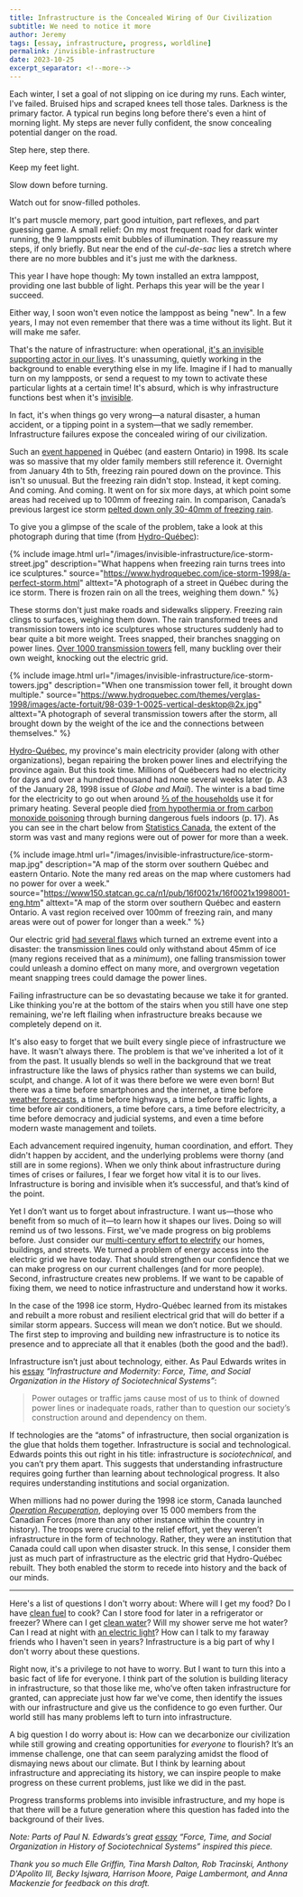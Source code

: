 ```yaml
---
title: Infrastructure is the Concealed Wiring of Our Civilization
subtitle: We need to notice it more
author: Jeremy
tags: [essay, infrastructure, progress, worldline]
permalink: /invisible-infrastructure
date: 2023-10-25
excerpt_separator: <!--more-->
---
```


Each winter, I set a goal of not slipping on ice during my runs. Each winter, I've failed. Bruised hips and scraped knees tell those tales. Darkness is the primary factor. A typical run begins long before there's even a hint of morning light. My steps are never fully confident, the snow concealing potential danger on the road. 

Step here, step there.

Keep my feet light.

Slow down before turning.

Watch out for snow-filled potholes.

It's part muscle memory, part good intuition, part reflexes, and part guessing game. A small relief: On my most frequent road for dark winter running, the 9 lampposts emit bubbles of illumination. They reassure my steps, if only briefly. But near the end of the _cul-de-sac_ lies a stretch where there are no more bubbles and it's just me with the darkness.

This year I have hope though: My town installed an extra lamppost, providing one last bubble of light. Perhaps this year will be the year I succeed.

Either way, I soon won't even notice the lamppost as being "new". In a few years, I may not even remember that there was a time without its light. But it will make me safer.

That's the nature of infrastructure: when operational, [it's an invisible supporting actor in our lives](http://pne.people.si.umich.edu/PDF/twente.pdf). It's unassuming, quietly working in the background to enable everything else in my life. Imagine if I had to manually turn on my lampposts, or send a request to my town to activate these particular lights at a certain time! It's absurd, which is why infrastructure functions best when it's [invisible](https://www.theatlantic.com/technology/archive/2015/08/how-to-see-invisible-infrastructure/401204/).

In fact, it's when things go very wrong—a natural disaster, a human accident, or a tipping point in a system—that we sadly remember. Infrastructure failures expose the concealed wiring of our civilization.<!--more-->

Such an [event happened](https://en.wikipedia.org/wiki/January_1998_North_American_ice_storm) in Québec (and eastern Ontario) in 1998. Its scale was so massive that my older family members still reference it. Overnight from January 4th to 5th, freezing rain poured down on the province. This isn't so unusual. But the freezing rain didn't stop. Instead, it kept coming. And coming. And coming. It went on for six more days, at which point some areas had received up to 100mm of freezing rain. In comparison, Canada’s previous largest ice storm [pelted down only 30-40mm of freezing rain](https://www150.statcan.gc.ca/n1/en/catalogue/11-008-X19980034006).

To give you a glimpse of the scale of the problem, take a look at this photograph during that time (from [Hydro-Québec](https://www.hydroquebec.com/ice-storm-1998/a-perfect-storm.html)):


{% include image.html url="/images/invisible-infrastructure/ice-storm-street.jpg" description="What happens when freezing rain turns trees into ice sculptures." source="https://www.hydroquebec.com/ice-storm-1998/a-perfect-storm.html" alttext="A photograph of a street in Québec during the ice storm. There is frozen rain on all the trees, weighing them down." %}


These storms don't just make roads and sidewalks slippery. Freezing rain clings to surfaces, weighing them down. The rain transformed trees and transmission towers into ice sculptures whose structures suddenly had to bear quite a bit more weight. Trees snapped, their branches snagging on power lines. [Over 1000 transmission towers](https://www150.statcan.gc.ca/n1/en/catalogue/11-008-X19980034006) fell, many buckling over their own weight, knocking out the electric grid.



{% include image.html url="/images/invisible-infrastructure/ice-storm-towers.jpg" description="When one transmission tower fell, it brought down multiple." source="https://www.hydroquebec.com/themes/verglas-1998/images/acte-fortuit/98-039-1-0025-vertical-desktop@2x.jpg" alttext="A photograph of several transmission towers after the storm, all brought down by the weight of the ice and the connections between themselves." %}

[Hydro-Québec](https://www.hydroquebec.com/), my province's main electricity provider (along with other organizations), began repairing the broken power lines and electrifying the province again. But this took time. Millions of Québecers had no electricity for days and over a hundred thousand had none several weeks later (p. A3 of the January 28, 1998 issue of _Globe and Mail_). The winter is a bad time for the electricity to go out when around [⅔ of the households](https://statistique.quebec.ca/pls/ken/ken213_afich_tabl.page_tabl?p_iden_tran=REPERRYEEL12514587669641609*UN&p_lang=1&p_id_ss_domn=994&p_id_raprt=776) use it for primary heating. Several people died [from hypothermia or from carbon monoxide poisoning](https://www.iclr.org/wp-content/uploads/PDFS/1998_ice_storm_report_french.pdf) through burning dangerous fuels indoors (p. 17). As you can see in the chart below from [Statistics Canada](https://www150.statcan.gc.ca/n1/pub/16f0021x/16f0021x1998001-eng.htm), the extent of the storm was vast and many regions were out of power for more than a week.



{% include image.html url="/images/invisible-infrastructure/ice-storm-map.jpg" description="A map of the storm over southern Québec and eastern Ontario. Note the many red areas on the map where customers had no power for over a week." source="https://www150.statcan.gc.ca/n1/pub/16f0021x/16f0021x1998001-eng.htm" alttext="A map of the storm over southern Québec and eastern Ontario. A vast region received over 100mm of freezing rain, and many areas were out of power for longer than a week." %}


Our electric grid [had several flaws](https://www.hydroquebec.com/ice-storm-1998/after-the-storm.html) which turned an extreme event into a disaster: the transmission lines could only withstand about 45mm of ice (many regions received that as a _minimum_), one falling transmission tower could unleash a domino effect on many more, and overgrown vegetation meant snapping trees could damage the power lines.

Failing infrastructure can be so devastating because we take it for granted. Like thinking you're at the bottom of the stairs when you still have one step remaining, we're left flailing when infrastructure breaks because we completely depend on it.

It's also easy to forget that we built every single piece of infrastructure we have. It wasn't always there. The problem is that we've inherited a lot of it from the past. It usually blends so well in the background that we treat infrastructure like the laws of physics rather than systems we can build, sculpt, and change. A lot of it was there before we were even born! But there was a time before smartphones and the internet, a time before [weather forecasts](https://cotejer.github.io/weather-forecasting), a time before highways, a time before traffic lights, a time before air conditioners, a time before cars, a time before electricity, a time before democracy and judicial systems, and even a time before modern waste management and toilets.

Each advancement required ingenuity, human coordination, and effort. They didn't happen by accident, and the underlying problems were thorny (and still are in some regions). When we only think about infrastructure during times of crises or failures, I fear we forget how vital it is to our lives. Infrastructure is boring and invisible when it’s successful, and that’s kind of the point.

Yet I don’t want us to forget about infrastructure. I want us—those who benefit from so much of it—to learn how it shapes our lives. Doing so will remind us of two lessons. First, we've made progress on big problems before. Just consider our [multi-century effort to electrify](https://www.electricity.ca/knowledge-centre/about-the-electricity-sector/history-of-electricity/) our homes, buildings, and streets. We turned a problem of energy access into the electric grid we have today. That should strengthen our confidence that we can make progress on our current challenges (and for more people). Second, infrastructure creates new problems. If we want to be capable of fixing them, we need to notice infrastructure and understand how it works.

In the case of the 1998 ice storm, Hydro-Québec learned from its mistakes and rebuilt a more robust and resilient electrical grid that will do better if a similar storm appears. Success will mean we don’t notice. But we should. The first step to improving and building new infrastructure is to notice its presence and to appreciate all that it enables (both the good and the bad!).

Infrastructure isn’t just about technology, either. As Paul Edwards writes in his [essay](http://pne.people.si.umich.edu/PDF/twente.pdf) _“Infrastructure and Modernity: Force, Time, and Social Organization in the History of Sociotechnical Systems”_:


> Power outages or traffic jams cause most of us to think of downed power lines or inadequate roads, rather than to question our society’s construction around and dependency on them.

If technologies are the “atoms” of infrastructure, then social organization is the glue that holds them together. Infrastructure is social and technological. Edwards points this out right in his title: infrastructure is _sociotechnical_, and you can’t pry them apart. This suggests that understanding infrastructure requires going further than learning about technological progress. It also requires understanding institutions and social organization.

When millions had no power during the 1998 ice storm, Canada launched _[Operation Recuperation](https://web.archive.org/web/20060529011947/http://www.forces.gc.ca/site/Operations/recuperation_e.asp)_, deploying over 15 000 members from the Canadian Forces (more than any other instance within the country in history). The troops were crucial to the relief effort, yet they weren’t infrastructure in the form of technology. Rather, they were an institution that Canada could call upon when disaster struck. In this sense, I consider them just as much part of infrastructure as the electric grid that Hydro-Québec rebuilt. They both enabled the storm to recede into history and the back of our minds.


---

Here's a list of questions I don't worry about: Where will I get my food? Do I have [clean fuel](https://ourworldindata.org/grapher/access-to-clean-fuels-and-technologies-for-cooking) to cook? Can I store food for later in a refrigerator or freezer? Where can I get [clean water](https://ourworldindata.org/explorers/water-and-sanitation?facet=none&Resource=Drinking+water&Level+of+Access=Safely+managed&Residence=Total&Relative+to+population=Share+of+population)? Will my shower serve me hot water? Can I read at night with [an electric light](https://ourworldindata.org/grapher/share-of-the-population-with-access-to-electricity)? How can I talk to my faraway friends who I haven't seen in years? Infrastructure is a big part of why I don't worry about these questions.

Right now, it's a privilege to not have to worry. But I want to turn this into a basic fact of life for everyone. I think part of the solution is building literacy in infrastructure, so that those like me, who’ve often taken infrastructure for granted, can appreciate just how far we've come, then identify the issues with our infrastructure and give us the confidence to go even further. Our world still has many problems left to turn into infrastructure.

A big question I do worry about is: How can we decarbonize our civilization while still growing and creating opportunities for _everyone_ to flourish? It’s an immense challenge, one that can seem paralyzing amidst the flood of dismaying news about our climate. But I think by learning about infrastructure and appreciating its history, we can inspire people to make progress on these current problems, just like we did in the past.

Progress transforms problems into invisible infrastructure, and my hope is that there will be a future generation where this question has faded into the background of their lives.

_Note: Parts of Paul N. Edwards’s great [essay](http://pne.people.si.umich.edu/PDF/twente.pdf) “Force, Time, and Social Organization in History of Sociotechnical Systems” inspired this piece._

_Thank you so much Elle Griffin, Tina Marsh Dalton, Rob Tracinski, Anthony D'Apolito III, Becky Isjwara, Harrison Moore, Paige Lambermont, and Anna Mackenzie for feedback on this draft._